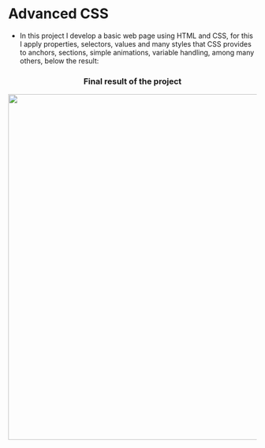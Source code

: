 # Advanced CSS
- In this project I develop a basic web page using HTML and CSS, for this I apply properties, selectors, values and many styles that CSS provides to anchors, sections, simple animations, variable handling, among many others, below the result:

<div align="center">
  
### Final result of the project
<img src="https://github.com/AlisonQuinter17/holbertonschool-web_front_end/blob/main/0x02-CSS_advanced/images/project.png" class="responsive" width="700px"/>
</div>
